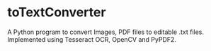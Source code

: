 # toTextConverter
A Python program to convert Images, PDF files to editable .txt files. Implemented using Tesseract OCR, OpenCV and PyPDF2.
